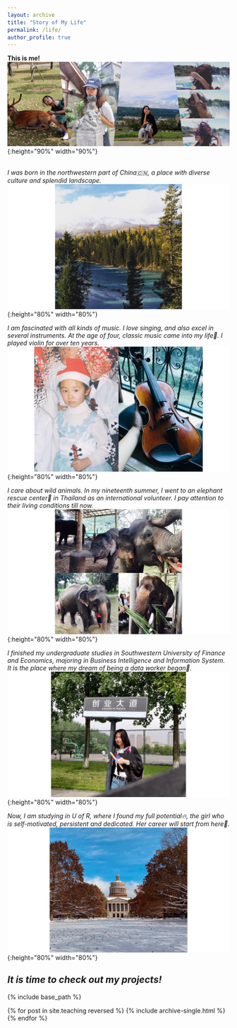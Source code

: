 ```yaml
---
layout: archive
title: "Story of My Life"
permalink: /life/
author_profile: true
---
```

**This is me!**
<br />
![](/images/myphoto.JPG){:height="90%" width="90%"}
<br />
<br />

*I was born in the northwestern part of China🇨🇳, a place with diverse culture and splendid landscape.*
<br />
![](/images/home.JPG){:height="80%" width="80%"}

*I am fascinated with all kinds of music. I love singing, and also excel in several instruments.
At the age of four, classic music came into my life🎻. I played violin for over ten years.*
<br />
![](/images/violin.JPG){:height="80%" width="80%"}

*I care about wild animals. In my nineteenth summer, I went to an elephant rescue center🐘 in Thailand as an international volunteer. I pay attention to their living conditions till now.*
<br />
![](/images/elephant.JPG){:height="80%" width="80%"}

*I finished my undergraduate studies in Southwestern University of Finance and Economics, majoring in Business Intelligence and Information System. It is the place where my dream of being a data worker began💫.*
<br />
![](/images/swufe.JPG){:height="80%" width="80%"}

*Now, I am studying in U of R, where I found my full potential🔥, the girl who is self-motivated, persistent and dedicated. Her career will start from here👑.*
<br />
![](/images/ur.jpg){:height="80%" width="80%"}

*It is time to check out my projects!*
---


{% include base_path %}

{% for post in site.teaching reversed %}
  {% include archive-single.html %}
{% endfor %}
